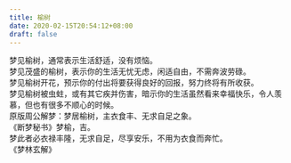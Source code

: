 ```yaml
---
title: 榆树
date: 2020-02-15T20:54:12+08:00
draft: false
---
```


梦见榆树，通常表示生活舒适，没有烦恼。<br>
梦见茂盛的榆树，表示你的生活无忧无虑，闲适自由，不需奔波劳碌。<br>
梦见榆树开花，预示你的付出将要获得良好的回报，努力终将有所收获。<br>
梦见榆树被虫蛀，或有其它疾并伤害，暗示你的生活虽然看来幸福快乐，令人羡慕，但也有很多不顺心的时候。<br>
原版周公解梦：梦居榆树，主衣食丰、无求自足之象。<br>
《断梦秘书》梦榆，吉。<br>
梦此者必衣禄丰隆，无求自足，尽享安乐，不用为衣食而奔忙。<br>
《梦林玄解》